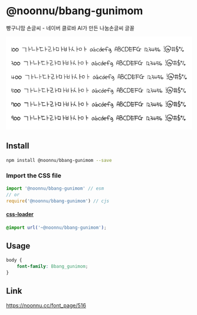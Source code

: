 # @noonnu/bbang-gunimom

빵구니맘 손글씨 - 네이버 클로바 AI가 만든 나눔손글씨 글꼴

![example](./example.png)

## Install

```bash
npm install @noonnu/bbang-gunimom --save
```

### Import the CSS file

```js
import '@noonnu/bbang-gunimom' // esm
// or
require('@noonnu/bbang-gunimom') // cjs
```

#### [css-loader](https://github.com/webpack-contrib/css-loader)

```css
@import url('~@noonnu/bbang-gunimom');
```

## Usage

```css
body {
    font-family: Bbang_gunimom;
}
```

## Link

https://noonnu.cc/font_page/516
